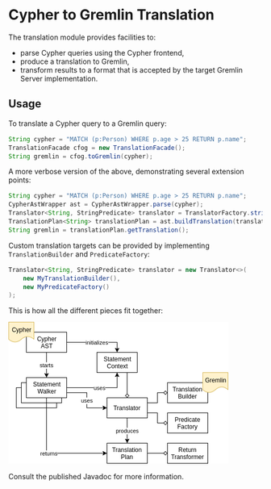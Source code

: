 # Cypher to Gremlin Translation

The translation module provides facilities to:
- parse Cypher queries using the Cypher frontend,
- produce a translation to Gremlin,
- transform results to a format that is accepted by the target Gremlin Server implementation.

## Usage

To translate a Cypher query to a Gremlin query:

```java
String cypher = "MATCH (p:Person) WHERE p.age > 25 RETURN p.name";
TranslationFacade cfog = new TranslationFacade();
String gremlin = cfog.toGremlin(cypher);
```

A more verbose version of the above, demonstrating several extension points:

```java
String cypher = "MATCH (p:Person) WHERE p.age > 25 RETURN p.name";
CypherAstWrapper ast = CypherAstWrapper.parse(cypher);
Translator<String, StringPredicate> translator = TranslatorFactory.string();
TranslationPlan<String> translationPlan = ast.buildTranslation(translator);
String gremlin = translationPlan.getTranslation();
```

Custom translation targets can be provided by implementing `TranslationBuilder` and `PredicateFactory`:

```java
Translator<String, StringPredicate> translator = new Translator<>(
    new MyTranslationBuilder(),
    new MyPredicateFactory()
); 
```

This is how all the different pieces fit together:

![](assets/translation-module.png)

Consult the published Javadoc for more information.

